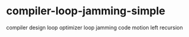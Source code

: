 # compiler-loop-jamming-simple
compiler design loop optimizer loop jamming code motion left recursion
